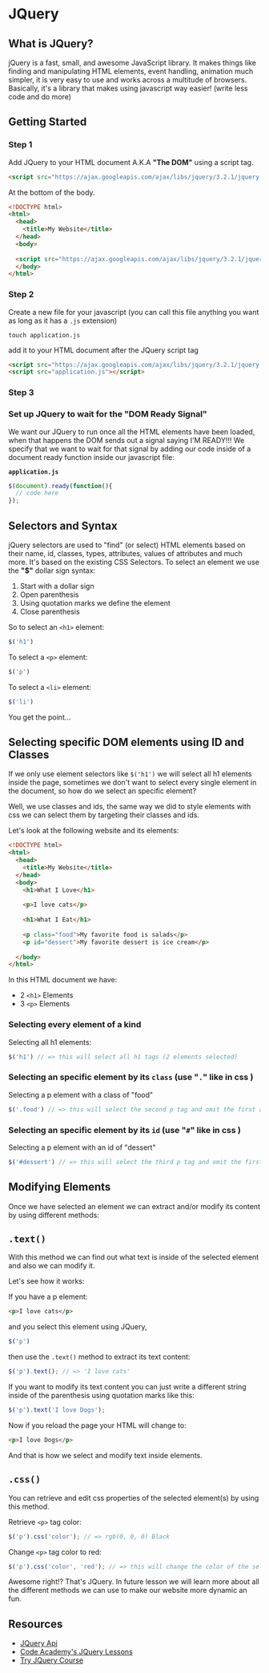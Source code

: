 # JQuery

## What is JQuery?

jQuery is a fast, small, and awesome JavaScript library. It makes things like finding and manipulating HTML elements, event handling, animation much simpler, it is very easy to use and works across a multitude of browsers. Basically, it's a library that makes using javascript way easier! (write less code and do more)


## Getting Started

### Step 1
Add JQuery to your HTML document A.K.A **"The DOM"** using a script tag.

```html
<script src="https://ajax.googleapis.com/ajax/libs/jquery/3.2.1/jquery.min.js"></script>
```

At the bottom of the body.


```html
<!DOCTYPE html>
<html>
  <head>
    <title>My Website</title>
  </head>
  <body>
    
  <script src="https://ajax.googleapis.com/ajax/libs/jquery/3.2.1/jquery.min.js"></script>
  </body>
</html>
```

### Step 2

Create a new file for your javascript (you can call this file anything you want as long as it has a `.js` extension) 

```
touch application.js
```

add it to your HTML document after the JQuery script tag

```html
<script src="https://ajax.googleapis.com/ajax/libs/jquery/3.2.1/jquery.min.js"></script>
<script src="application.js"></script>
```

### Step 3 
### Set up JQuery to wait for the "DOM Ready Signal"

We want our JQuery to run once all the HTML elements have been loaded, when that happens the DOM sends out a signal saying I'M READY!!! We specify that we want to wait for that signal by adding our code inside of a document ready function inside our javascript file:

**`application.js`**

```js
$(document).ready(function(){
  // code here
});
```

## Selectors and Syntax
jQuery selectors are used to "find" (or select) HTML elements based on their name, id, classes, types, attributes, values of attributes and much more. It's based on the existing CSS Selectors. To select an element we use the **"$"** dollar sign syntax:

1. Start with a dollar sign
2. Open parenthesis 
3. Using quotation marks we define the element
4. Close parenthesis

So to select an `<h1>` element:

```js
$('h1')
```

To select a `<p>` element:

```js
$('p')
```

To select a `<li>` element:

```js
$('li')
```

You get the point... 

## Selecting specific DOM elements using ID and Classes

If we only use element selectors like `$('h1')` we will select all h1 elements inside the page, sometimes we don't want to select every single element in the document, so how do we select an specific element?

Well, we use classes and ids, the same way we did to style elements with css we can select them by targeting their classes and ids.

Let's look at the following website and its elements:

```html
<!DOCTYPE html>
<html>
  <head>
    <title>My Website</title>
  </head>
  <body>
    <h1>What I Love</h1>
    
    <p>I love cats</p>
    
    <h1>What I Eat</h1>
    
    <p class="food">My favorite food is salads</p>
    <p id="dessert">My favorite dessert is ice cream</p>
  
  </body>
</html>
```

In this HTML document we have: 

- 2 `<h1>` Elements
- 3 `<p>` Elements

### Selecting every element of a kind

Selecting all h1 elements:

```js
$('h1') // => this will select all h1 tags (2 elements selected)
```

### Selecting an specific element by its `class` (use "`.`" like in css )

Selecting a p element with a class of "food"

```js
$('.food') // => this will select the second p tag and omit the first and last p tags (1 element selected)
```


### Selecting an specific element by its `id` (use "`#`" like in css )

Selecting a p element with an id of "dessert"

```js
$('#dessert') // => this will select the third p tag and omit the first two p elements (1 element selected)
```

## Modifying Elements

Once we have selected an element we can extract and/or modify its content by using different methods:

## `.text()`

With this method we can find out what text is inside of the selected element and also we can modify it.

Let's see how it works:

If you have a p element:

```html
<p>I love cats</p>
```

and you select this element using JQuery,

```js
$('p')
```

then use the `.text()` method to extract its text content:

```js
$('p').text(); // => 'I love cats'
```

If you want to modify its text content you can just write a different string inside of the parenthesis using quotation marks like this:

```js
$('p').text('I love Dogs');
```

Now if you reload the page your HTML will change to:

```html
<p>I love Dogs</p>
```

And that is how we select and modify text inside elements.


## `.css()`

You can retrieve and edit css properties of the selected element(s) by using this method.

Retrieve `<p>` tag color:

```js
$('p').css('color'); // => rgb(0, 0, 0) Black
```

Change `<p>` tag color to red:

```js
$('p').css('color', 'red'); // => this will change the color of the selected tag to red.
```

Awesome right!? That's JQuery. In future lesson we will learn more about all the different methods we can use to make our website more dynamic an fun.

## Resources

* [JQuery Api](http://api.jquery.com/)
* [Code Academy's JQuery Lessons](https://www.codecademy.com/learn/jquery)
* [Try JQuery Course](http://try.jquery.com/)

